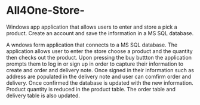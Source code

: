 # All4One-Store-
Windows app application that allows users to enter and  store a pick a product. Create an account and save the information in a MS SQL database.


A wndows form application that connects to a MS SQL database. The application allows user to enter the store choose a product and the quantity then checks out the product. Upon pressing the buy buttton the  application prompts them to log in or sign up in order to capture their information to create and order and  delivery note. Once signed in their information such as  address are populated in the delivery note and user can comfirm order and delivery. Once confirmed the database is updated with the new information. Product quantity is reduced in the product table. The order table and delivery table is also updated.
